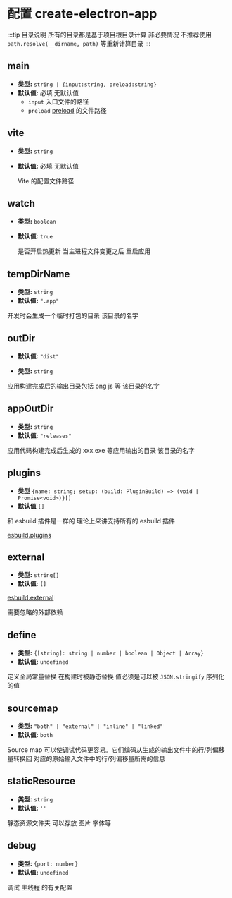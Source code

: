 # 配置 create-electron-app

:::tip 目录说明
所有的目录都是基于项目根目录计算 非必要情况 不推荐使用 `path.resolve(__dirname, path)` 等重新计算目录
:::

## main

- **类型:** `string | {input:string, preload:string}`
- **默认值:** 必填 无默认值
  - `input` 入口文件的路径
  - `preload` [preload](https://www.electronjs.org/zh/docs/latest/api/context-bridge#exposing-node-global-symbols) 的文件路径

## vite

- **类型:** `string`
- **默认值:** 必填 无默认值

  Vite 的配置文件路径

## watch

- **类型:** `boolean`

- **默认值:** `true`

  是否开启热更新 当主进程文件变更之后 重启应用

## tempDirName

- **类型:** `string`
- **默认值:** `".app"`

开发时会生成一个临时打包的目录 该目录的名字

## outDir

- **默认值:** `"dist"`

- **类型:** `string`

应用构建完成后的输出目录包括 png js 等 该目录的名字

## appOutDir

- **类型:** `string`
- **默认值:** `"releases"`

应用代码构建完成后生成的 xxx.exe 等应用输出的目录 该目录的名字

## plugins

- **类型** `{name: string; setup: (build: PluginBuild) => (void | Promise<void>)}[]`
- **默认值** `[]`

和 esbuild 插件是一样的 理论上来讲支持所有的 esbuild 插件

[esbuild.plugins](https://esbuild.docschina.org/plugins/#using-plugins)

## external

- **类型:** `string[]`
- **默认值:** `[]`

[esbuild.external](https://esbuild.docschina.org/api/#external)

需要忽略的外部依赖

## define

- **类型:** `{[string]: string | number | boolean | Object | Array}`
- **默认值:** `undefined`

定义全局常量替换 在构建时被静态替换 值必须是可以被 `JSON.stringify` 序列化的值

## sourcemap

- **类型:** `"both" | "external" | "inline" | "linked"`
- **默认值:** `both`

Source map 可以使调试代码更容易。它们编码从生成的输出文件中的行/列偏移量转换回 对应的原始输入文件中的行/列偏移量所需的信息

## staticResource

- **类型:** `string`
- **默认值:** `''`

静态资源文件夹 可以存放 图片 字体等

## debug

- **类型:** `{port: number}`
- **默认值:** `undefined`

调试 主线程 的有关配置 

